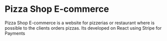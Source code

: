 # Pizza Shop E-commerce

Pizza Shop E-commerce is a website for pizzerias or restaurant where is possible to the clients orders pizzas.  Its developed on React using Stripe for Payments 

